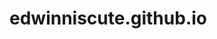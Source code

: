 # edwinniscute.github.io

<head>
<title>Internal Script</title>
</head>
<body>
<script type="text/javascript">
   document.write("edwinniscute!")
</script>
</body>
